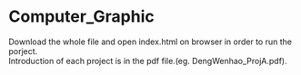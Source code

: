# Computer_Graphic
Download the whole file and open index.html on browser in order to run the porject.  
Introduction of each project is in the pdf file.(eg. DengWenhao_ProjA.pdf).  
